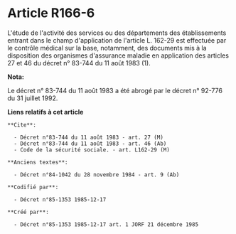 # Article R166-6

L'étude de l'activité des services ou des départements des établissements entrant dans le champ d'application de l'article L.
162-29 est effectuée par le contrôle médical sur la base, notamment, des documents mis à la disposition des organismes
d'assurance maladie en application des articles 27 et 46 du décret n° 83-744 du 11 août 1983 (1).

**Nota:**

Le décret n° 83-744 du 11 août 1983 a été abrogé par le décret n° 92-776 du 31 juillet 1992.

**Liens relatifs à cet article**

	**Cite**:

	  - Décret n°83-744 du 11 août 1983 - art. 27 (M)
	  - Décret n°83-744 du 11 août 1983 - art. 46 (Ab)
	  - Code de la sécurité sociale. - art. L162-29 (M)

	**Anciens textes**:

	  - Décret n°84-1042 du 28 novembre 1984 - art. 9 (Ab)

	**Codifié par**:

	  - Décret n°85-1353 1985-12-17

	**Créé par**:

	  - Décret n°85-1353 1985-12-17 art. 1 JORF 21 décembre 1985
